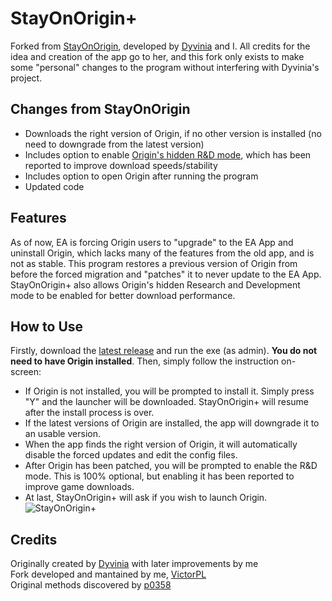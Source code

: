 # StayOnOrigin+
Forked from [StayOnOrigin](https://github.com/Dyvinia/StayOnOrigin), developed by [Dyvinia](https://twitter.com/Dyvinia) and I.
All credits for the idea and creation of the app go to her, and this fork only exists to make some "personal" changes to the program without interfering with Dyvinia's project.

## Changes from StayOnOrigin
* Downloads the right version of Origin, if no other version is installed (no need to downgrade from the latest version)
* Includes option to enable [Origin's hidden R&D mode](https://www.pcgamingwiki.com/wiki/Store:Origin#Origin_stops_downloading_after_an_ungiven_threshold), which has been reported to improve download speeds/stability
* Includes option to open Origin after running the program
* Updated code

## Features
As of now, EA is forcing Origin users to "upgrade" to the EA App and uninstall Origin, which lacks many of the features from the old app, and is not as stable. This program restores a previous version of Origin from before the forced migration and "patches" it to never update to the EA App.
StayOnOrigin+ also allows Origin's hidden Research and Development mode to be enabled for better download performance.

## How to Use
Firstly, download the [latest release](https://github.com/VictorPLopes/StayOnOriginPlus/releases) and run the exe (as admin). **You do not need to have Origin installed**.
Then, simply follow the instruction on-screen:
- If Origin is not installed, you will be prompted to install it. Simply press "Y" and the launcher will be downloaded. StayOnOrigin+ will resume after the install process is over.
- If the latest versions of Origin are installed, the app will downgrade it to an usable version.
- When the app finds the right version of Origin, it will automatically disable the forced updates and edit the config files.
- After Origin has been patched, you will be prompted to enable the R&D mode. This is 100% optional, but enabling it has been reported to improve game downloads.
- At last, StayOnOrigin+ will ask if you wish to launch Origin.
![StayOnOrigin+](https://user-images.githubusercontent.com/77900343/226762979-69fdb50a-6d52-4382-a711-47b1cb9e1926.png)

## Credits
Originally created by [Dyvinia](https://twitter.com/Dyvinia) with later improvements by me
</br>
Fork developed and mantained by me, [VictorPL](https://github.com/VictorPLopes)
</br>
Original methods discovered by [p0358](https://twitter.com/p0358/status/1626811868412010497)
